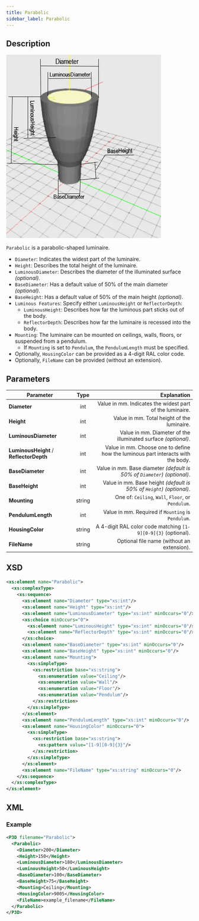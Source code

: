 ```yaml
---
title: Parabolic
sidebar_label: Parabolic
---
```


## Description

![Parabolic Luminaire](/img/docs/geometry/parametric/parabolic.webp)

`Parabolic` is a parabolic-shaped luminaire.

- `Diameter`: Indicates the widest part of the luminaire.
- `Height`: Describes the total height of the luminaire.
- `LuminousDiameter`: Describes the diameter of the illuminated surface *(optional)*.
- `BaseDiameter`: Has a default value of 50% of the main diameter *(optional)*.
- `BaseHeight`: Has a default value of 50% of the main height *(optional)*.
- `Luminous Features`: Specify either `LuminousHeight` or `ReflectorDepth`:
  - `LuminousHeight`: Describes how far the luminous part sticks out of the body.
  - `ReflectorDepth`: Describes how far the luminaire is recessed into the body.
- `Mounting`: The luminaire can be mounted on ceilings, walls, floors, or suspended from a pendulum.
  - If `Mounting` is set to `Pendulum`, the `PendulumLength` must be specified.
- Optionally, `HousingColor` can be provided as a 4-digit RAL color code.
- Optionally, `FileName` can be provided (without an extension).

## Parameters

| Parameter                              |  Type   | Explanation                                                                                   |
| -------------------------------------- | :-----: | ---------------------------------------------------------------------------------------------:|
| **Diameter**                           | int     | Value in mm. Indicates the widest part of the luminaire.                                       |
| **Height**                             | int     | Value in mm. Total height of the luminaire.                                                    |
| **LuminousDiameter**                   | int     | Value in mm. Diameter of the illuminated surface *(optional)*.                                 |
| **LuminousHeight** / **ReflectorDepth**| int     | Value in mm. Choose one to define how the luminous part interacts with the body.                |
| **BaseDiameter**                       | int     | Value in mm. Base diameter *(default is 50% of `Diameter`)* *(optional)*.                       |
| **BaseHeight**                         | int     | Value in mm. Base height *(default is 50% of `Height`)* *(optional)*.                           |
| **Mounting**                           | string  | One of: `Ceiling`, `Wall`, `Floor`, or `Pendulum`.                                             |
| **PendulumLength**                     | int     | Value in mm. Required if `Mounting` is `Pendulum`.                                             |
| **HousingColor**                       | string  | A 4-digit RAL color code matching `[1-9][0-9]{3}` (optional).                                  |
| **FileName**                           | string  | Optional file name (without an extension).                                                    |

## XSD

```xml
<xs:element name="Parabolic">
  <xs:complexType>
    <xs:sequence>
      <xs:element name="Diameter" type="xs:int"/>
      <xs:element name="Height" type="xs:int"/>
      <xs:element name="LuminousDiameter" type="xs:int" minOccurs="0"/>
      <xs:choice minOccurs="0">
        <xs:element name="LuminousHeight" type="xs:int" minOccurs="0"/>
        <xs:element name="ReflectorDepth" type="xs:int" minOccurs="0"/>
      </xs:choice>
      <xs:element name="BaseDiameter" type="xs:int" minOccurs="0"/>
      <xs:element name="BaseHeight" type="xs:int" minOccurs="0"/>
      <xs:element name="Mounting">
        <xs:simpleType>
          <xs:restriction base="xs:string">
            <xs:enumeration value="Ceiling"/>
            <xs:enumeration value="Wall"/>
            <xs:enumeration value="Floor"/>
            <xs:enumeration value="Pendulum"/>
          </xs:restriction>
        </xs:simpleType>
      </xs:element>
      <xs:element name="PendulumLength" type="xs:int" minOccurs="0"/>
      <xs:element name="HousingColor" minOccurs="0">
        <xs:simpleType>
          <xs:restriction base="xs:string">
            <xs:pattern value="[1-9][0-9]{3}"/>
          </xs:restriction>
        </xs:simpleType>
      </xs:element>
      <xs:element name="FileName" type="xs:string" minOccurs="0"/>
    </xs:sequence>
  </xs:complexType>
</xs:element>
```

## XML

### Example

```xml
<P3D filename="Parabolic">
  <Parabolic>
    <Diameter>200</Diameter>
    <Height>150</Height>
    <LuminousDiameter>180</LuminousDiameter>
    <LuminousHeight>50</LuminousHeight>
    <BaseDiameter>100</BaseDiameter>
    <BaseHeight>75</BaseHeight>
    <Mounting>Ceiling</Mounting>
    <HousingColor>9005</HousingColor>
    <FileName>example_filename</FileName>
  </Parabolic>
</P3D>
```
